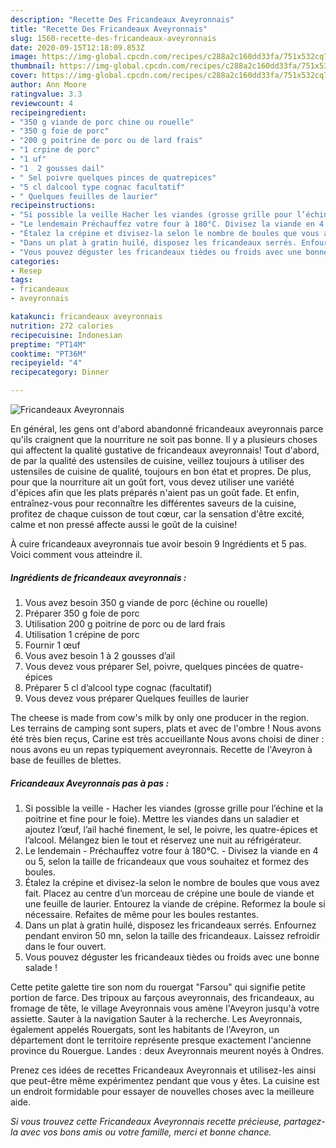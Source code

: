 ```yaml
---
description: "Recette Des Fricandeaux Aveyronnais"
title: "Recette Des Fricandeaux Aveyronnais"
slug: 1560-recette-des-fricandeaux-aveyronnais
date: 2020-09-15T12:18:09.853Z
image: https://img-global.cpcdn.com/recipes/c288a2c160dd33fa/751x532cq70/fricandeaux-aveyronnais-photo-principale-de-la-recette.jpg
thumbnail: https://img-global.cpcdn.com/recipes/c288a2c160dd33fa/751x532cq70/fricandeaux-aveyronnais-photo-principale-de-la-recette.jpg
cover: https://img-global.cpcdn.com/recipes/c288a2c160dd33fa/751x532cq70/fricandeaux-aveyronnais-photo-principale-de-la-recette.jpg
author: Ann Moore
ratingvalue: 3.3
reviewcount: 4
recipeingredient:
- "350 g viande de porc chine ou rouelle"
- "350 g foie de porc"
- "200 g poitrine de porc ou de lard frais"
- "1 crpine de porc"
- "1 uf"
- "1  2 gousses dail"
- " Sel poivre quelques pinces de quatrepices"
- "5 cl dalcool type cognac facultatif"
- " Quelques feuilles de laurier"
recipeinstructions:
- "Si possible la veille Hacher les viandes (grosse grille pour l’échine et la poitrine et fine pour le foie). Mettre les viandes dans un saladier et ajoutez l’œuf, l’ail haché finement, le sel, le poivre, les quatre-épices et l’alcool. Mélangez bien le tout et réservez une nuit au réfrigérateur."
- "Le lendemain Préchauffez votre four à 180°C. Divisez la viande en 4 ou 5, selon la taille de fricandeaux que vous souhaitez et formez des boules."
- "Étalez la crépine et divisez-la selon le nombre de boules que vous avez fait. Placez au centre d’un morceau de crépine une boule de viande et une feuille de laurier. Entourez la viande de crépine. Reformez la boule si nécessaire. Refaites de même pour les boules restantes."
- "Dans un plat à gratin huilé, disposez les fricandeaux serrés. Enfournez pendant environ 50 mn, selon la taille des fricandeaux. Laissez refroidir dans le four ouvert."
- "Vous pouvez déguster les fricandeaux tièdes ou froids avec une bonne salade !"
categories:
- Resep
tags:
- fricandeaux
- aveyronnais

katakunci: fricandeaux aveyronnais 
nutrition: 272 calories
recipecuisine: Indonesian
preptime: "PT14M"
cooktime: "PT36M"
recipeyield: "4"
recipecategory: Dinner

---
```



![Fricandeaux Aveyronnais](https://img-global.cpcdn.com/recipes/c288a2c160dd33fa/751x532cq70/fricandeaux-aveyronnais-photo-principale-de-la-recette.jpg)

En général, les gens ont d'abord abandonné fricandeaux aveyronnais parce qu'ils craignent que la nourriture ne soit pas bonne. Il y a plusieurs choses qui affectent la qualité gustative de fricandeaux aveyronnais! Tout d'abord, de par la qualité des ustensiles de cuisine, veillez toujours à utiliser des ustensiles de cuisine de qualité, toujours en bon état et propres. De plus, pour que la nourriture ait un goût fort, vous devez utiliser une variété d'épices afin que les plats préparés n'aient pas un goût fade. Et enfin, entraînez-vous pour reconnaître les différentes saveurs de la cuisine, profitez de chaque cuisson de tout cœur, car la sensation d'être excité, calme et non pressé affecte aussi le goût de la cuisine!

<!--inarticleads1-->

À cuire fricandeaux aveyronnais tue avoir besoin 9 Ingrédients et 5 pas. Voici comment vous atteindre il.

##### Ingrédients de fricandeaux aveyronnais :

1. Vous avez besoin 350 g viande de porc (échine ou rouelle)
1. Préparer 350 g foie de porc
1. Utilisation 200 g poitrine de porc ou de lard frais
1. Utilisation 1 crépine de porc
1. Fournir 1 œuf
1. Vous avez besoin 1 à 2 gousses d’ail
1. Vous devez vous préparer  Sel, poivre, quelques pincées de quatre-épices
1. Préparer 5 cl d’alcool type cognac (facultatif)
1. Vous devez vous préparer  Quelques feuilles de laurier


The cheese is made from cow&#39;s milk by only one producer in the region. Les terrains de camping sont supers, plats et avec de l&#39;ombre ! Nous avons été très bien reçus, Carine est très accueillante Nous avons choisi de diner : nous avons eu un repas typiquement aveyronnais. Recette de l&#39;Aveyron à base de feuilles de blettes. 

<!--inarticleads2-->

##### Fricandeaux Aveyronnais pas à pas :

1. Si possible la veille - Hacher les viandes (grosse grille pour l’échine et la poitrine et fine pour le foie). Mettre les viandes dans un saladier et ajoutez l’œuf, l’ail haché finement, le sel, le poivre, les quatre-épices et l’alcool. Mélangez bien le tout et réservez une nuit au réfrigérateur.
1. Le lendemain - Préchauffez votre four à 180°C. - Divisez la viande en 4 ou 5, selon la taille de fricandeaux que vous souhaitez et formez des boules.
1. Étalez la crépine et divisez-la selon le nombre de boules que vous avez fait. Placez au centre d’un morceau de crépine une boule de viande et une feuille de laurier. Entourez la viande de crépine. Reformez la boule si nécessaire. Refaites de même pour les boules restantes.
1. Dans un plat à gratin huilé, disposez les fricandeaux serrés. Enfournez pendant environ 50 mn, selon la taille des fricandeaux. Laissez refroidir dans le four ouvert.
1. Vous pouvez déguster les fricandeaux tièdes ou froids avec une bonne salade !


Cette petite galette tire son nom du rouergat &#34;Farsou&#34; qui signifie petite portion de farce. Des tripoux au farçous aveyronnais, des fricandeaux, au fromage de tête, le village Aveyronnais vous amène l&#39;Aveyron jusqu&#39;à votre assiette. Sauter à la navigation Sauter à la recherche. Les Aveyronnais, également appelés Rouergats, sont les habitants de l&#39;Aveyron, un département dont le territoire représente presque exactement l&#39;ancienne province du Rouergue. Landes : deux Aveyronnais meurent noyés à Ondres. 

<!--inarticleads1-->

<p>
Prenez ces idées de recettes Fricandeaux Aveyronnais et utilisez-les ainsi que peut-être même expérimentez pendant que vous y êtes. La cuisine est un endroit formidable pour essayer de nouvelles choses avec la meilleure aide.
</p>

<p>
<i>Si vous trouvez cette Fricandeaux Aveyronnais recette précieuse, partagez-la avec vos bons amis ou votre famille, merci et bonne chance.</i>
</p>
